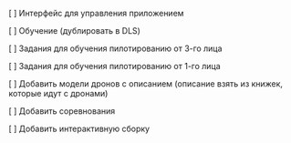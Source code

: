[ ] Интерфейс для управления приложением

[ ] Обучение (дублировать в DLS)

[ ] Задания для обучения пилотированию от 3-го лица

[ ] Задания для обучения пилотированию от 1-го лица

[ ] Добавить модели дронов с описанием (описание взять из книжек, которые идут с дронами)

[ ] Добавить соревнования

[ ] Добавить интерактивную сборку 
